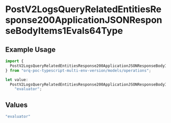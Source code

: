 # PostV2LogsQueryRelatedEntitiesResponse200ApplicationJSONResponseBodyItems1Evals64Type

## Example Usage

```typescript
import {
  PostV2LogsQueryRelatedEntitiesResponse200ApplicationJSONResponseBodyItems1Evals64Type,
} from "orq-poc-typescript-multi-env-version/models/operations";

let value:
  PostV2LogsQueryRelatedEntitiesResponse200ApplicationJSONResponseBodyItems1Evals64Type =
    "evaluator";
```

## Values

```typescript
"evaluator"
```